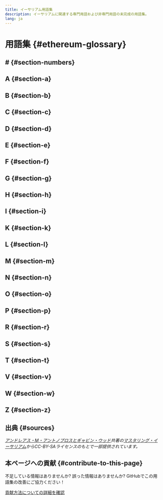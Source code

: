 ```yaml
---
title: イーサリアム用語集
description: イーサリアムに関連する専門用語および非専門用語の未完成の用語集。
lang: ja
---
```


# 用語集 {#ethereum-glossary}

## \# {#section-numbers}

<GlossaryDefinition term="51%-attack" />

<Divider />

## A {#section-a}

<GlossaryDefinition term="account" />

<GlossaryDefinition term="address" />

<GlossaryDefinition term="abi" />

<GlossaryDefinition term="anti-sybil" />

<GlossaryDefinition term="api" />

<GlossaryDefinition term="apr" />

<GlossaryDefinition term="asic" />

<GlossaryDefinition term="assert" />

<GlossaryDefinition term="attestation" />

<Divider />

## B {#section-b}

<GlossaryDefinition term="base-fee" />

<GlossaryDefinition term="beacon-chain" />

<GlossaryDefinition term="big-endian" />

<GlossaryDefinition term="block" />

<GlossaryDefinition term="block-explorer" />

<GlossaryDefinition term="block-header" />

<GlossaryDefinition term="block-propagation" />

<GlossaryDefinition term="block-proposer" />

<GlossaryDefinition term="block-reward" />

<GlossaryDefinition term="block-status" />

<GlossaryDefinition term="block-time" />

<GlossaryDefinition term="block-validation" />

<GlossaryDefinition term="blockchain" />

<GlossaryDefinition term="bootnode" />

<GlossaryDefinition term="bridge" />

<GlossaryDefinition term="bytecode" />

<GlossaryDefinition term="byzantium-fork" />

<Divider />

## C {#section-c}

<GlossaryDefinition term="casper-ffg" />

<GlossaryDefinition term="checkpoint" />

<GlossaryDefinition term="compiling" />

<GlossaryDefinition term="committee" />

<GlossaryDefinition term="computational-infeasibility" />

<GlossaryDefinition term="consensus" />

<GlossaryDefinition term="consensus-client" />

<GlossaryDefinition term="consensus-layer" />

<GlossaryDefinition term="consensus-rules" />

<GlossaryDefinition term="constantinople-fork" />

<GlossaryDefinition term="contract-account" />

<GlossaryDefinition term="contract-creation-transaction" />

<GlossaryDefinition term="cryptography" />

<GlossaryDefinition term="cryptoeconomics" />

<Divider />

## D {#section-d}

<GlossaryDefinition term="doge-d" />

<GlossaryDefinition term="dag" />

<GlossaryDefinition term="dapp" />

<GlossaryDefinition term="data-availability" />

<GlossaryDefinition term="decentralization" />

<GlossaryDefinition term="dao" />

<GlossaryDefinition term="dex" />

<GlossaryDefinition term="deposit-contract" />

<GlossaryDefinition term="defi" />

<GlossaryDefinition term="difficulty" />

<GlossaryDefinition term="difficulty-bomb" />

<GlossaryDefinition term="digital-signatures" />

<GlossaryDefinition term="discovery" />

<GlossaryDefinition term="distributed-hash-table" />

<GlossaryDefinition term="double-spend" />

<Divider />

## E {#section-e}

<GlossaryDefinition term="ecdsa" />

<GlossaryDefinition term="encryption" />

<GlossaryDefinition term="entropy" />

<GlossaryDefinition term="epoch" />

<GlossaryDefinition term="equivocation" />

<GlossaryDefinition term="eth1" />

<GlossaryDefinition term="eth2" />

<GlossaryDefinition term="eip" />

<GlossaryDefinition term="ens" />

<GlossaryDefinition term="execution-client" />

<GlossaryDefinition term="execution-layer" />

<GlossaryDefinition term="eoa" />

<GlossaryDefinition term="erc" />

<GlossaryDefinition term="erc-20" />

<GlossaryDefinition term="erc-721" />

<GlossaryDefinition term="erc-1155" />

<GlossaryDefinition term="ethash" />

<GlossaryDefinition term="ether" />

<GlossaryDefinition term="events" />

<GlossaryDefinition term="evm" />

<GlossaryDefinition term="evm-assembly-language" />

<Divider />

## F {#section-f}

<GlossaryDefinition term="fallback-function" />

<GlossaryDefinition term="faucet" />

<GlossaryDefinition term="finality" />

<GlossaryDefinition term="finney" />

<GlossaryDefinition term="fork" />

<GlossaryDefinition term="fork-choice-algorithm" />

<GlossaryDefinition term="fraud-proof" />

<GlossaryDefinition term="frontier" />

<Divider />

## G {#section-g}

<GlossaryDefinition term="gas" />

<GlossaryDefinition term="gas-limit" />

<GlossaryDefinition term="gas-price" />

<GlossaryDefinition term="genesis-block" />

<GlossaryDefinition term="geth" />

<GlossaryDefinition term="gwei" />

<Divider />

## H {#section-h}

<GlossaryDefinition term="hard-fork" />

<GlossaryDefinition term="hash" />

<GlossaryDefinition term="hash-rate" />

<GlossaryDefinition term="holographic-consensus" />

<GlossaryDefinition term="homestead" />

<Divider />

## I {#section-i}

<GlossaryDefinition term="index" />

<GlossaryDefinition term="ide" />

<GlossaryDefinition term="immutable-deployed-code-problem" />

<GlossaryDefinition term="internal-transaction" />

<GlossaryDefinition term="issuance" />

<Divider />

## K {#section-k}

<GlossaryDefinition term="kdf" />

<GlossaryDefinition term="key" />

<GlossaryDefinition term="keystore" />

<GlossaryDefinition term="keccak-256" />

<Divider />

## L {#section-l}

<GlossaryDefinition term="layer-1" />

<GlossaryDefinition term="layer-2" />

<GlossaryDefinition term="library" />

<GlossaryDefinition term="light-client" />

<GlossaryDefinition term="liquidity" />

<GlossaryDefinition term="liquidity-tokens" />

<GlossaryDefinition term="lmd-ghost" />

<Divider />

## M {#section-m}

<GlossaryDefinition term="mainnet" />

<GlossaryDefinition term="max-fee-per-gas" />

<GlossaryDefinition term="merkle-patricia-tree" />

<GlossaryDefinition term="merkle-root" />

<GlossaryDefinition term="message" />

<GlossaryDefinition term="message-call" />

<GlossaryDefinition term="mev" />

<GlossaryDefinition term="mining" />

<GlossaryDefinition term="miner" />

<GlossaryDefinition term="mint" />

<GlossaryDefinition term="multisig" />

<Divider />

## N {#section-n}

<GlossaryDefinition term="network" />

<GlossaryDefinition term="network-hashrate" />

<GlossaryDefinition term="nft" />

<GlossaryDefinition term="node" />

<GlossaryDefinition term="nonce" />

<Divider />

## O {#section-o}

<GlossaryDefinition term="off-chain" />

<GlossaryDefinition term="ommer" />

<GlossaryDefinition term="on-chain" />

<GlossaryDefinition term="optimistic-rollup" />

<GlossaryDefinition term="oracle" />

<Divider />

## P {#section-p}

<GlossaryDefinition term="peer" />

<GlossaryDefinition term="peer-to-peer-network" />

<GlossaryDefinition term="permissionless" />

<GlossaryDefinition term="plasma" />

<GlossaryDefinition term="private-key" />

<GlossaryDefinition term="private-chain" />

<GlossaryDefinition term="poap" />

<GlossaryDefinition term="pos" />

<GlossaryDefinition term="pow" />

<GlossaryDefinition term="proto-danksharding" />

<GlossaryDefinition term="public-goods" />

<GlossaryDefinition term="public-key" />

<Divider />

## R {#section-r}

<GlossaryDefinition term="receipt" />

<GlossaryDefinition term="re-entrancy-attack" />

<GlossaryDefinition term="reward" />

<GlossaryDefinition term="rlp" />

<GlossaryDefinition term="rollups" />

<GlossaryDefinition term="rpc" />

<Divider />

## S {#section-s}

<GlossaryDefinition term="sha" />

<GlossaryDefinition term="recovery-phrase" />

<GlossaryDefinition term="sequencer" />

<GlossaryDefinition term="serialization" />

<GlossaryDefinition term="shard" />

<GlossaryDefinition term="sidechain" />

<GlossaryDefinition term="signing" />

<GlossaryDefinition term="singleton" />

<GlossaryDefinition term="slasher" />

<GlossaryDefinition term="slot" />

<GlossaryDefinition term="smart-contract" />

<GlossaryDefinition term="snark" />

<GlossaryDefinition term="soft-fork" />

<GlossaryDefinition term="solidity" />

<GlossaryDefinition term="solidity-inline-assembly" />

<GlossaryDefinition term="stablecoin" />

<GlossaryDefinition term="staking" />

<GlossaryDefinition term="staking-pool" />

<GlossaryDefinition term="stark" />

<GlossaryDefinition term="state" />

<GlossaryDefinition term="state-channels" />

<GlossaryDefinition term="supermajority" />

<GlossaryDefinition term="sybil-attack" />

<GlossaryDefinition term="syncing" />

<GlossaryDefinition term="sync-committee" />

<GlossaryDefinition term="szabo" />

<Divider />

## T {#section-t}

<GlossaryDefinition term="terminal-total-difficulty" />

<GlossaryDefinition term="testnet" />

<GlossaryDefinition term="token" />

<GlossaryDefinition term="transaction" />

<GlossaryDefinition term="transaction-fee" />

<GlossaryDefinition term="trust-assumptions" />

<GlossaryDefinition term="trustlessness" />

<GlossaryDefinition term="turing-complete" />

<Divider />

## V {#section-v}

<GlossaryDefinition term="validator" />

<GlossaryDefinition term="validator-lifecycle" />

<GlossaryDefinition term="validity-proof" />

<GlossaryDefinition term="validium" />

<GlossaryDefinition term="vyper" />

<Divider />

## W {#section-w}

<GlossaryDefinition term="wallet" />

<GlossaryDefinition term="web3" />

<GlossaryDefinition term="wei" />

<Divider />

## Z {#section-z}

<GlossaryDefinition term="zero-address" />

<GlossaryDefinition term="zk-proof" />

<GlossaryDefinition term="zk-rollup" />

<Divider />

## 出典 {#sources}

_[アンドレアス・M・アントノプロスとギャビン・ウッド](https://ethereumbook.info)共著の[マスタリング・イーサリアム](https://github.com/ethereumbook/ethereumbook)からCC-BY-SAライセンスのもとで一部提供されています。_

<Divider />

## 本ページへの貢献 {#contribute-to-this-page}

不足している情報はありませんか? 誤った情報はありませんか? GitHubでこの用語集の改善にご協力ください！

[貢献方法についての詳細を確認](/contributing/adding-glossary-terms)

